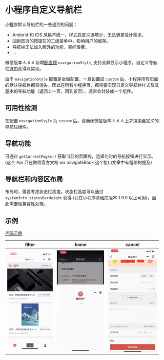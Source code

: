 # 小程序自定义导航栏

小程序默认导航栏的一些遇到的问题：

- Andorid 和 IOS 风格不统一，样式自定义选项少，无法满足设计需求。
- 回到首页的按钮在的二级菜单中，影响用户的留存。
- 导航栏无法加入额外的功能，空间浪费。
- ...

微信版本 `6.6.0` 新增[配置项](https://developers.weixin.qq.com/miniprogram/dev/framework/config.html) `navigationStyle`, 支持全屏显示小程序，自定义导航栏就由此得以实现。

由于 `navigationStyle` 配置是全局配置，一旦设置成 `custom` 后，小程序所有页面的默认导航栏都将消失。因此在所有小程序页，都需要实现自定义导航栏样式及其基本的导航功能（返回上一页，回到首页），通常会封装成一个组件。

## 可用性检测

在配置 `navigationStyle` 为 `custom` 后，请确保微信版本 `6.6.0` 上才渲染自定义的导航栏组件。

## 导航功能

可通过 `getCurrentPages()` 获取当前的页面栈，选择何时的导航按钮进行显示。(这个 Api 只在微信官方文档 wx.navigateBack 这个接口文章中有粗略的提及)

## 导航栏和内容区布局

布局时，需要考虑状态栏高度。状态栏高度可以通过 `systemInfo.statusBarHeight` 获得 (只在小程序基础库版本 1.9.0 以上可用)，因此需要做兼容性处理。

## 示例

[代码示例](https://github.com/alexayan/wepy-layout)

|filter |home           |cancel                           |
| ------ | ---------------- | ------------------------------------- |
| ![task module](./filter.gif) | ![task module](./home.gif) | ![task module](./cancel.gif) |

